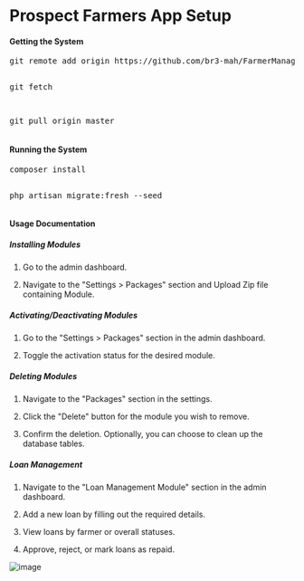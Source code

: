 

<h1>Prospect Farmers App Setup</h1>
<h4>Getting the System</h4>
<pre>
git remote add origin https://github.com/br3-mah/FarmerManagementSystem.git

git fetch

git pull origin master
</pre>

<h4>Running the System</h4>
<pre>
composer install

php artisan migrate:fresh --seed
</pre>


<h4>Usage Documentation</h4>

<h5>Installing Modules</h5>

1. Go to the admin dashboard.

2. Navigate to the "Settings > Packages" section and Upload Zip file containing Module.

<h5>Activating/Deactivating Modules</h5>

1. Go to the "Settings > Packages" section in the admin dashboard.

2. Toggle the activation status for the desired module.

<h5>Deleting Modules</h5>

1. Navigate to the "Packages" section in the settings.

2. Click the "Delete" button for the module you wish to remove.

3. Confirm the deletion. Optionally, you can choose to clean up the database tables.

<h5>Loan Management</h5>

1. Navigate to the "Loan Management Module" section in the admin dashboard.

2. Add a new loan by filling out the required details.

3. View loans by farmer or overall statuses.

4. Approve, reject, or mark loans as repaid.


![image](https://github.com/user-attachments/assets/1de061d6-c8a4-49bf-9acb-fe8ac95b2a48)

</body>
</html>
